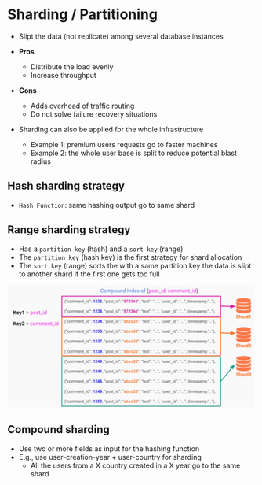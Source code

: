 # Sharding / Partitioning

- Slipt the data (not replicate) among several database instances

- **Pros**
  - Distribute the load evenly
  - Increase throughput
- **Cons**
  - Adds overhead of traffic routing
  - Do not solve failure recovery situations

- Sharding can also be applied for the whole infrastructure
  - Example 1: premium users requests go to faster machines
  - Example 2: the whole user base is split to reduce potential blast radius

## Hash sharding strategy

- `Hash Function`: same hashing output go to same shard

## Range sharding strategy

- Has a `partition key` (hash) and a `sort key` (range)
- The `partition key` (hash key) is the first strategy for shard allocation
- The `sort key` (range) sorts the with a same partition key the data is slipt to another shard if the first one gets too full

![Range Key](.images/range-key.png)

## Compound sharding

- Use two or more fields as input for the hashing function
- E.g., use user-creation-year + user-country for sharding
  - All the users from a X country created in a X year go to the same shard
